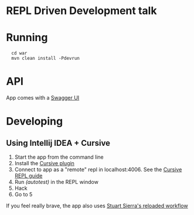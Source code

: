 REPL Driven Development talk
============================
 
 
Running
=======
 
      cd war  
      mvn clean install -Pdevrun
 
API
===
 
App comes with a [Swagger UI](http://localhost:8080/testservice/index.html)

Developing
==========
  
Using Intellij IDEA + Cursive
-----------------------------
 
  1. Start the app from the command line
  2. Install the [Cursive plugin](https://cursive-ide.com/userguide/) 
  3. Connect to app as a "remote" repl in localhost:4006. See the [Cursive REPL guide](https://cursive-ide.com/userguide/repl.html)
  4. Run *(autotest)* in the REPL window 
  5. Hack
  6. Go to 5

If you feel really brave, the app also uses [Stuart Sierra's reloaded workflow](http://thinkrelevance.com/blog/2013/06/04/clojure-workflow-reloaded)
